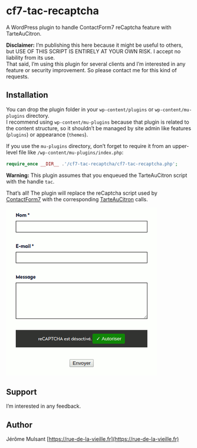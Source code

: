 # cf7-tac-recaptcha

A WordPress plugin to handle ContactForm7 reCaptcha feature with TarteAuCitron.

**Disclaimer:** I’m publishing this here because it might be useful to others,
but USE OF THIS SCRIPT IS ENTIRELY AT YOUR OWN RISK. I accept no liability from its use.  
That said, I’m using this plugin for several clients and I’m interested in any feature
or security improvement. So please contact me for this kind of requests.

## Installation

You can drop the plugin folder in your `wp-content/plugins` or `wp-content/mu-plugins` directory.  
I recommend using `wp-content/mu-plugins` because that plugin is related to the content structure, so
it shouldn’t be managed by site admin like features (`plugins`) or appearance (`themes`).

If you use the `mu-plugins` directory, don’t forget to require it from an upper-level file
like `/wp-content/mu-plugins/index.php`:

```php
require_once __DIR__ .'/cf7-tac-recaptcha/cf7-tac-recaptcha.php';
```

**Warning:** This plugin assumes that you enqueued the TarteAuCitron script with the handle `tac`.

That’s all! The plugin will replace the reCaptcha script used by [ContactForm7][cf7] with the
corresponding [TarteAuCitron][tac] calls.

![](screenshot.png)

## Support

I’m interested in any feedback.

## Author

Jérôme Mulsant [https://rue-de-la-vieille.fr](https://rue-de-la-vieille.fr)

[tac]: https://github.com/AmauriC/tarteaucitron.js/
[cf7]: http://contactform7.com/